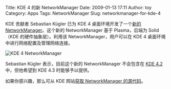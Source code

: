 Title: KDE 4 的新 NetworkManager
Date: 2009-01-13 17:11
Author: toy
Category: Apps
Tags:  NetworkManager
Slug: networkmanager-for-kde-4

KDE 贡献者 Sebastian Kügler 已为 KDE 4 桌面环境开发了一个[新的
NetworkManager](http://vizzzion.org/?blogentry=839)。这个新的
NetworkManager 基于 Plasma，后端为 Solid（KDE 的硬件抽象层）。利用该
NetworkManager，用户可以在 KDE 4 桌面环境中进行网络配置及管理网络连接。

![KDE 4
NetworkManager](http://i.linuxtoy.org/images/2009/01/kde4-networkmanager.png)

Sebastian Kügler 表示，目前这个新的 NetworkManager 不会包含在 [KDE
4.2](http://linuxtoy.org/tag/kde-42)中，但他希望到 KDE 4.3
时能够予以提供。

如果你感兴趣，那么可从 KDE 网站[获取 NetworkManager
的源代码](http://websvn.kde.org/trunk/playground/base/plasma/applets/networkmanager/)。

